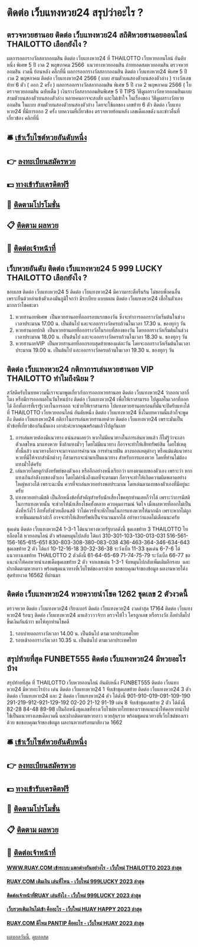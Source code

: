 # ติดต่อ เว็บแทงหวย24 สรุปว่าอะไร ?
## ตรวจหวยฮานอย ติดต่อ เว็บแทงหวย24 สถิติหวยฮานอยออนไลน์ THAILOTTO เลือกยังไง ?
ผลการออกรางวัลสลากออมสิน ติดต่อ เว็บแทงหวย24 ที่ THAILOTTO เว็บหวยออนไลน์ อันดับหนึ่ง พิเศษ 5 ปี งวด 2 พฤษภาคม 2566
 แนวทางหวยออมสิน ถ่ายทอดสดหวยออมสิน ตรวจหวยออมสิน งวดนี้ ย้อนหลัง คลิ๊กที่นี่ 
ผลการออกรางวัลสลากออมสิน ติดต่อ เว็บแทงหวย24 พิเศษ 5 ปี งวด 2 พฤษภาคม ติดต่อ เว็บแทงหวย24 2566 ( แบบ สามตัวบนสองตัวบนสองตัวล่าง )
รางวัลเลขท้าย 6 ตัว ( ออก 2 ครั้ง )
ผลการออกรางวัลสลากออมสิน พิเศษ 5 ปี งวด 2 พฤษภาคม 2566 ( ใบตรวจหวยออมสิน ฉบับเต็ม )
เงินรางวัลสลากออมสินพิเศษ 5 ปี
TIPS วิธีดูผลรางวัลหวยออมสินแบบ สามตัวบนสองตัวบนสองตัวล่าง
หลายคนอาจจะสงสัย และไม่เข้าใจ ในเรื่องของ วิธีดูผลรางวัลหวยออมสิน ในแบบ สามตัวบนสองตัวบนสองตัวล่าง โดยจะใช้ผลของ เลขท้าย 6 ตัว ติดต่อ เว็บแทงหวย24 ที่มีการออก 2 ครั้ง
บทความที่เกี่ยวข้อง
ตรวจหวยย้อนหลัง เลขเด็ดเลขดัง และข่าวอื่นที่เกี่ยวข้อง คลิกที่นี่

## 🛎 [เข้าเว็บไซต์หวยอันดับหนึ่ง](https://bit.ly/3BG5bNw)
## 👉 [ลงทะเบียนสมัครหวย](https://bit.ly/3BG5bNw)
## 💵 [ทางเข้ารับเครดิตฟรี](https://bit.ly/3C3mvgS)
## 👑 [ติดตามโปรโมชั่น](https://bit.ly/3C3mvgS)
## 📋 [ติดตาม ผลหวย](https://bit.ly/3C3mvgS)
## 📱 [ติดต่อเจ้าหน้าที่](https://bit.ly/3C3mvgS)

## เว็บหวยอันดับ ติดต่อ เว็บแทงหวย24 5 999 LUCKY THAILOTTO เลือกยังไง ?
ชอบเลข ติดต่อ เว็บแทงหวย24 5 ติดต่อ เว็บแทงหวย24 มีความกระตือรืนร้น ไม่ชอบพึ่งคนอื่น เพราะยืนด้วยลำแข้งตัวเองมันภูมิใจกว่า มีระเบียบ แบบแผน ติดต่อ เว็บแทงหวย24 เชื่อในตัวเองมากกว่าโชคชะตา
1. หวยฮานอยพิเศษ  เป็นหวยฮานอยที่ออกรอบแรกของวัน ซึ่งจะทำการออกรางวัลเริ่มต้นในช่วงเวลาประมาณ 17.00 น. เป็นต้นไป และจะออกรางวัลครบถ้วนในเวลา 17.30 น. ของทุกๆ วัน
2. หวยฮานอยปกติ  เป็นหวยฮานอยที่ออกรางวัลในรอบที่สองของวัน โดยออกรางวัลเริ่มต้นในช่วงเวลาประมาณ 18.00 น. เป็นต้นไป และจะออกรางวัลครบถ้วนในเวลา 18.30 น. ของทุกๆ วัน
3. หวยฮานอยVIP  เป็นหวยฮานอยที่ออกรอบสุดท้ายของแต่ละวัน โดยจะออกรางวัลเริ่มต้นในเวลาประมาณ 19.00 น. เป็นต้นไป และออกรางวัลครบถ้วนในเวลา 19.30 น. ของทุกๆ วัน

## ติดต่อ เว็บแทงหวย24 กติกาการเล่นหวยฮานอย VIP THAILOTTO ทำไมถึงนิยม ?
สวัสดีครับในบทความนี้เราจะมาพูดเกี่ยวกับการออกหวยฮานอย ติดต่อ เว็บแทงหวย24 ว่าออกเวลากี่โมง หรือมีการออกผลในวันไหนบ้าง ติดต่อ เว็บแทงหวย24 เพื่อให้เราสามารถ ไปดูผลในเวลาที่ออกได้ อีกทั้งการที่เรารู้เวลาในการออก จะช่วยให้เราสามารถ ไปแทงหวยฮานอยก่อนที่มันจะปิดรับแทงได้ ที่ THAILOTTO เว็บหวยออนไลน์ อันดับหนึ่ง ติดต่อ เว็บแทงหวย24 ซึ่งในบทความนี้แล้วก็จะพูดถึง ติดต่อ เว็บแทงหวย24 กติกาในการเล่นหวยฮานอยด้วย ติดต่อ เว็บแทงหวย24 เพราะมันเป็นหัวข้อที่เกี่ยวข้องกันนั้นเอง
เอาล่ะค่ะหากคุณพร้อมแล้วไปดูกันเลย
1. การเล่นหวยต้องมีแนวทาง แน่นอนเลยว่า หากไม่มีแนวทางในการเล่นหวยแล้ว ก็ไม่รู้ว่าจะเอาตัวเลขไหน มาแทงหวย ซึ่งถ้าแทงมั่วๆ โดยไม่มีแนวทาง ก็อาจจะทำให้เสียทรัพย์สิน โดยใช่เหตุ ทั้งนี้แล้ว แนวทางก็อาจจะมาจากการคำนวณ การทำนายฝัน ลางบอกเหตุต่างๆ หรือแม้แต่แนวทางหวยที่มีให้จากสำนักต่างๆ ก็สามารถจะนำมาเป็นแนวทาง สำหรับการแทงหวย โดยที่ท่านไม่ต้องแทงมั่วได้ครับ
2. เล่นหวยโดยดูกำลังทรัพย์ของตัวเอง หรืออีกอย่างหนึ่งเรียกว่า แทงตามงบของตัวเอง เพราะว่า หากแทงเกินกำลังงบของตัวเอง โดยไม่คำนึงถึงผลที่จะตามมา ก็อาจจะทำให้เกิดความผิดพลาดอย่างใหญ่หลวงได้ เพราะฉะนั้น ควรที่จะเล่นหวยอย่างพอประมาณ โดยเล่นตามงบของตัวเองที่มีอยู่นะครับ
3. แทงหวยอย่างมีสติ เป็นอีกหนึ่งข้อที่สำคัญสำหรับนักเสี่ยงโชคทุกท่านเลยก็ว่าได้ เพราะว่าการมีสติในการแทงหวยนั้น จะช่วยให้นักเสี่ยงโชคทั้งหลาย ควบคุมอารมณ์ จิตใจ เมื่อผลหวยที่ออกไม่เป็นดั่งที่หวังไว้ อีกทั้งยังช่วยเตือนสติ ว่าไม่ควรที่จะหักโหมในการแทงหวยให้มากนัก เพราะหากไม่ถูกหวยขึ้นมมาแล้วล่ะก็ อาจจะทำให้เสียทรัพย์เป็นจำนวนมากได้ อย่าหาว่าแอดไม่เตือนนะครับ

ชุดเด่น ติดต่อ เว็บแทงหวย24 1-3-1 ได้แนวทางหวยรัฐบาลดังนี้
ชุดเลขท้าย 3 THAILOTTO ไทยล็อตโต้ หวยออนไลน์ ตัว พร้อมหมุนไปกลับ ได้แก่
310-301-103-130-013-031
516-561-156-165-615-651
830-803-308-380-083-038
436-463-364-346-634-643
ชุดเลขท้าย 2 ตัว ได้แก่
10-12-16-18
30-32-36-38
ระวังเบิ้ล 11-33
ชุดเด่น 6-7-6 ได้แนวทางเลขท้าย THAILOTTO 2 ตัวดังนี้
61-64-65-69
71-74-75-79
ระวังเบิ้ล 66-77
ขอแนะนำให้คอหวยนำเลขเด็ดชุดเลขท้าย 2 ตัว จากเลขเด่น 1-3-1 จับหมุนไปกลับเพิ่มเติมอีกรอบ  และฝากติดตามหวยลาว พร้อมชุดแนวทางที่เว็บไซต์ของเราด้วย
ขอขอบคุณเจ้าของข้อมูล
ผลงานหวยโค้งสุดท้ายงวด 16562 ที่ผ่านมา


## ติดต่อ เว็บแทงหวย24 หวยควายนำโชค 1262 ชุดเลข 2 ตัวงวดนี้
ตรวจหวย ติดต่อ เว็บแทงหวย24 เรียงเบอร์ ติดต่อ เว็บแทงหวย24 งวดล่าสุด 17164 ติดต่อ เว็บแทงหวย24 ร้อนๆ ติดต่อ เว็บแทงหวย24 มาแล้ววววจ้าาา ตรวจให้ไว ใครถูกเลข หรือรางวัล ก็อย่าลืมไปขึ้นเงินกันน้าาา ขอให้ทุกท่านโชคดี
1. รอบบ่ายออกรางวัลเวลา 14.00 น. เป็นต้นไป ตามเวลาประเทศไทย
2. รอบเช้าออกรางวัลเวลา 10.35 น. เป็นต้นไป ตามเวลาประเทศไทย

## สรุปท้ายที่สุด FUNBET555 ติดต่อ เว็บแทงหวย24 มีหวยอะไรบ้าง
สรุปท้ายที่สุด ที่ THAILOTTO เว็บหวยออนไลน์ อันดับหนึ่ง FUNBET555 ติดต่อ เว็บแทงหวย24 มีหวยอะไรบ้าง เด่น ติดต่อ เว็บแทงหวย24 1 จับเข้าชุดเลขท้าย ติดต่อ เว็บแทงหวย24 3 ตัว  ติดต่อ เว็บแทงหวย24 และ 2 ติดต่อ เว็บแทงหวย24 ตัว ได้ดังนี้
901-910-019-091-109-190
291-219-912-921-129-192
02-20
21-12
91-19
เด่น 8 จับเข้าชุดเลขท้าย 2 ตัว ได้ดังนี้
82-28
84-48
89-98
เป็นอีกหนึ่งชุดเลขที่ทางเว็บไซต์หวยไทยของเราขอแนะนำให้คอหวยนำไปใช้เป็นแนวทางเลขเด็ดงวดนี้ และฝากติดตามหวยลาว หวยลุ้นรวย พร้อมชุดแนวทางที่เว็บไซต์ของเราด้วย
ขอขอบคุณเจ้าของข้อมูล
ผลงานหวยสร้อยมาลัยงวด 1662


## 🛎 [เข้าเว็บไซต์หวยอันดับหนึ่ง](https://bit.ly/3BG5bNw)
## 👉 [ลงทะเบียนสมัครหวย](https://bit.ly/3BG5bNw)
## 💵 [ทางเข้ารับเครดิตฟรี](https://bit.ly/3C3mvgS)
## 👑 [ติดตามโปรโมชั่น](https://bit.ly/3C3mvgS)
## 📋 [ติดตาม ผลหวย](https://bit.ly/3C3mvgS)
## 📱 [ติดต่อเจ้าหน้าที่](https://bit.ly/3C3mvgS)

#### [WWW.RUAY.COM เข้าระบบ แตกต่างกันอย่างไร - เว็บใหม่ THAILOTTO 2023 ล่าสุด](https://atom.io/themes/www.ruay.com%20เข้าระบบ%20แตกต่างกันอย่างไร%20-%20เว็บใหม่%20thailotto%202023%20ล่าสุด)
#### [RUAY.COM เติมเงิน เล่นที่ไหน - เว็บใหม่ 999LUCKY 2023 ล่าสุด](https://atom.io/themes/ruay.com%20เติมเงิน%20เล่นที่ไหน%20-%20เว็บใหม่%20999lucky%202023%20ล่าสุด)
#### [ติดต่อเจ้าหน้าที่RUAY เล่นยังไง - เว็บใหม่ 999LUCKY 2023 ล่าสุด](https://atom.io/themes/ติดต่อเจ้าหน้าที่ruay%20เล่นยังไง%20-%20เว็บใหม่%20999lucky%202023%20ล่าสุด)
#### [เว็บรวยเติมเงินไม่เข้า คืออะไร - เว็บใหม่ HUAY HAPPY 2023 ล่าสุด](https://atom.io/themes/เว็บรวยเติมเงินไม่เข้า%20คืออะไร%20-%20เว็บใหม่%20huay%20happy%202023%20ล่าสุด)
#### [RUAY.COM ดีไหม PANTIP คืออะไร - เว็บใหม่ HUAY 2023 ล่าสุด](https://atom.io/themes/ruay.com%20ดีไหม%20pantip%20คืออะไร%20-%20เว็บใหม่%20huay%202023%20ล่าสุด)

[ผลบอลวันนี้](https://siamsport.tv "ผลบอลวันนี้"), [ดูบอลสด](https://siamsport.tv/ดูบอลสด "ดูบอลสด")